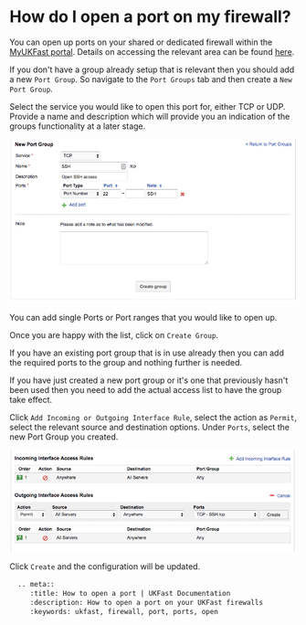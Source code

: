 # How do I open a port on my firewall?

You can open up ports on your shared or dedicated firewall within the [MyUKFast portal](https://www.ukfast.co.uk/myukfast.html). Details on accessing the relevant area can be found [here](viewconfig.html).

If you don't have a group already setup that is relevant then you should add a new `Port Group`. So navigate to the `Port Groups` tab and then create a `New Port Group`.

Select the service you would like to open this port for, either TCP or UDP. Provide a name and description which will provide you an indication of the groups functionality at a later stage.

![New Port Group](files/new-port-group.png)

You can add single Ports or Port ranges that you would like to open up.

Once you are happy with the list, click on `Create Group`.

If you have an existing port group that is in use already then you can add the required ports to the group and nothing further is needed.

If you have just created a new port group or it's one that previously hasn't been used then you need to add the actual access list to have the group take effect.

Click `Add Incoming or Outgoing Interface Rule`, select the action as `Permit`, select the relevant source and destination options. Under `Ports`, select the new Port Group you created.

![Access List SSH Port](files/access-list-ssh-group.png)

Click `Create` and the configuration will be updated.

```eval_rst
  .. meta::
     :title: How to open a port | UKFast Documentation
     :description: How to open a port on your UKFast firewalls
     :keywords: ukfast, firewall, port, ports, open
```
